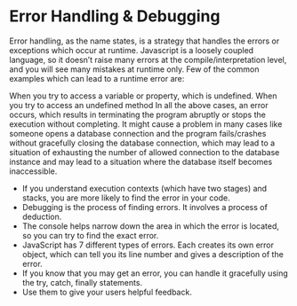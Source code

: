 # Error Handling & Debugging

Error handling, as the name states, is a strategy that handles the errors or exceptions which occur at runtime. Javascript is a loosely coupled language, so it doesn’t raise many errors at the compile/interpretation level, and you will see many mistakes at runtime only. Few of the common examples which can lead to a runtime error are:

When you try to access a variable or property, which is undefined.
When you try to access an undefined method
In all the above cases, an error occurs, which results in terminating the program abruptly or stops the execution without completing. It might cause a problem in many cases like someone opens a database connection and the program fails/crashes without gracefully closing the database connection, which may lead to a situation of exhausting the number of allowed connection to the database instance and may lead to a situation where the database itself becomes inaccessible.

- If you understand execution contexts (which have two 
stages) and stacks, you are more likely to find the error 
in your code. 
- Debugging is the process of finding errors. It involves a 
process of deduction. 
- The console helps narrow down the area in which the 
error is located, so you can try to find the exact error. 
- JavaScript has 7 different types of errors. Each creates 
its own error object, which can tell you its line number 
and gives a description of the error. 
- If you know that you may get an error, you can handle 
it gracefully using the try, catch, finally statements. 
- Use them to give your users helpful feedback. 